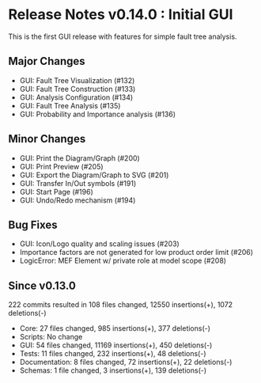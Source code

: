 # Release Notes v0.14.0 : Initial GUI

This is the first GUI release
with features for simple fault tree analysis.


## Major Changes

- GUI: Fault Tree Visualization (#132)
- GUI: Fault Tree Construction (#133)
- GUI: Analysis Configuration (#134)
- GUI: Fault Tree Analysis (#135)
- GUI: Probability and Importance analysis (#136)


## Minor Changes

- GUI: Print the Diagram/Graph (#200)
- GUI: Print Preview (#205)
- GUI: Export the Diagram/Graph to SVG (#201)
- GUI: Transfer In/Out symbols (#191)
- GUI: Start Page (#196)
- GUI: Undo/Redo mechanism (#194)


## Bug Fixes

- GUI: Icon/Logo quality and scaling issues (#203)
- Importance factors are not generated for low product order limit (#206)
- LogicError: MEF Element w/ private role at model scope (#208)


## Since v0.13.0

222 commits resulted in 108 files changed, 12550 insertions(+), 1072 deletions(-)

- Core: 27 files changed, 985 insertions(+), 377 deletions(-)
- Scripts: No change
- GUI: 54 files changed, 11169 insertions(+), 450 deletions(-)
- Tests: 11 files changed, 232 insertions(+), 48 deletions(-)
- Documentation: 8 files changed, 72 insertions(+), 22 deletions(-)
- Schemas: 1 file changed, 3 insertions(+), 139 deletions(-)
